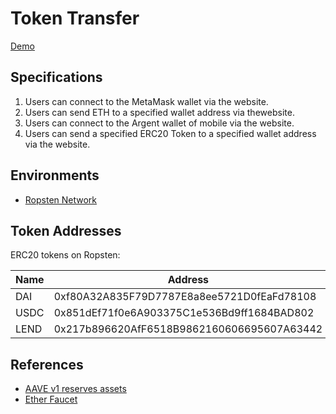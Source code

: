 # Token Transfer

[Demo](https://token-transfer.vercel.app/)

## Specifications
1. Users can connect to the MetaMask wallet via the website.
2. Users can send ETH to a specified wallet address via thewebsite.
3. Users can connect to the Argent wallet of mobile via the website.
4. Users can send a specified ERC20 Token to a specified wallet address via the website.

## Environments
- [Ropsten Network](https://ropsten.etherscan.io/)

## Token Addresses

ERC20 tokens on Ropsten:

| Name | Address |
| --- | --- |
| DAI | 0xf80A32A835F79D7787E8a8ee5721D0fEaFd78108 |
| USDC | 0x851dEf71f0e6A903375C1e536Bd9ff1684BAD802 |
| LEND | 0x217b896620AfF6518B9862160606695607A63442 |

## References
- [AAVE v1 reserves assets](https://docs.aave.com/developers/v/1.0/deployed-contracts/deployed-contract-instances)
- [Ether Faucet](https://faucet.metamask.io/)
